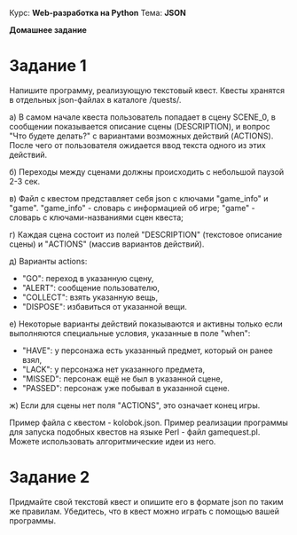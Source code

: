 Курс: **Web-разработка на Python**
Тема: **JSON**

**Домашнее задание**


Задание 1
=========
Напишите программу, реализующую текстовый квест. Квесты хранятся в отдельных json-файлах в каталоге /quests/. 

а) В самом начале квеста пользователь попадает в сцену SCENE_0, в сообщении показывается описание сцены (DESCRIPTION), и вопрос "Что будете делать?" с вариантами возможных действий (ACTIONS). После чего от пользователя ожидается ввод текста одного из этих действий.

б) Переходы между сценами должны происходить с небольшой паузой 2-3 сек.

в) Файл с квестом представляет себя json с ключами "game_info" и "game". 
"game_info" - словарь с информацией об игре;
"game" - словарь с ключами-названиями сцен квеста;

г) Каждая сцена состоит из полей "DESCRIPTION" (текстовое описание сцены) и "ACTIONS" (массив вариантов действий).

д) Варианты actions:
  - "GO": переход в указанную сцену,
  - "ALERT": сообщение пользователю,
  - "COLLECT": взять указанную вещь,
  - "DISPOSE": избавиться от указанной вещи.

е) Некоторые варианты действий показываются и активны только если выполняются специальные условия, указанные в поле "when":
  - "HAVE": у персонажа есть указанный предмет, который он ранее взял,
  - "LACK": у персонажа нет указанного предмета,
  - "MISSED": персонаж ещё не был в указанной сцене,
  - "PASSED": персонаж уже побывал в указанной сцене.

ж) Если для сцены нет поля "ACTIONS", это означает конец игры.

Пример файла с квестом - kolobok.json.
Пример реализации программы для запуска подобных квестов на языке Perl - файл gamequest.pl. Можете использовать алгоритмические идеи из него. 


Задание 2
=========
Придмайте свой текстовй квест и опишите его в формате json по таким же правилам. Убедитесь, что в квест можно играть с помощью вашей программы.













